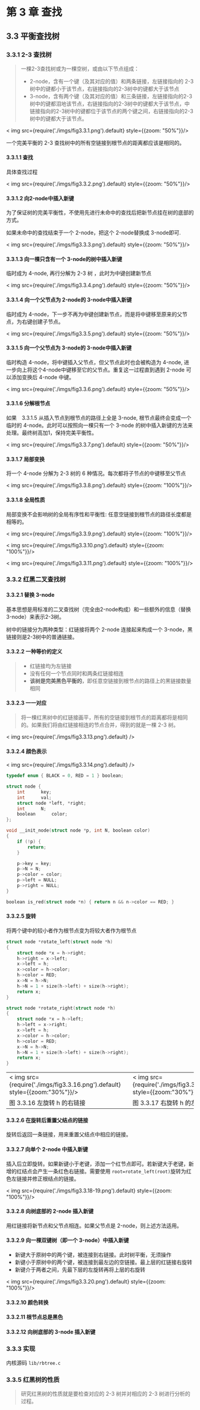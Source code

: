 # 第 3 章 查找 #

## 3.3 平衡查找树 ##

### 3.3.1 2-3 查找树 ###

> 一棵2-3查找树或为一棵空树，或由以下节点组成：
>
> - 2-node，含有一个键（及其对应的值）和两条链接，左链接指向的 2-3 树中的键都小于该节点，右链接指向的2-3树中的键都大于该节点
> - 3-node，含有两个键（及其对应的值）和三条链接，左链接指向的2-3树中的键都泪地该节点，右链接指向的2-3树中的键都大于该节点，中链接指向的2-3树中的键都位于该节点的两个键之间，右链接指向的2-3树中的键都大于该节点。

<div style={{textAlign:'center'}}>
< img src={require('./imgs/fig3.3.1.png').default} style={{zoom: "50%"}}/>

</div>

一个完美平衡的 2-3 查找树中的所有空链接到根节点的距离都应该是相同的。

#### 3.3.1.1 查找 ####

具体查找过程

<div style={{textAlign:'center'}}>

< img src={require('./imgs/fig3.3.2.png').default} style={{zoom: "50%"}}/>

</div>

#### 3.3.1.2 向2-node中插入新键 ####

为了保证树的完美平衡性，不使用先进行未命中的查找后把新节点挂在树的底部的方式。

如果未命中的查找结束于一个 2-node，把这个 2-node替换成 3-node即可.

<div style={{textAlign:'center'}}>

< img src={require('./imgs/fig3.3.3.png').default} style={{zoom: "50%"}}/>

</div>

#### 3.3.1.3 向一棵只含有一个 3-node的树中插入新键 ####

临时成为 4-node, 再行分解为 2-3 树 ，此时为中键创建新节点

<div style={{textAlign:'center'}}>

< img src={require('./imgs/fig3.3.4.png').default} style={{zoom: "50%"}}/>

</div>

#### 3.3.1.4 向一个父节点为 2-node的 3-node中插入新键 ####

临时成为 4-node，下一步不再为中键创建新节点，而是将中键移至原来的父节点，为右键创建子节点。

<div style={{textAlign:'center'}}>

< img src={require('./imgs/fig3.3.5.png').default} style={{zoom: "50%"}}/>

</div>

#### 3.3.1.5 向一个父节点为 3-node的 3-node中插入新键 ####

临时构造 4-node，将中键插入父节点，但父节点此时也会被构造为 4-node, 进一步向上将这个4-node中键移至它的父节点。重复这一过程直到遇到 2-node 可以添加变换后 4-node 中键。

<div style={{textAlign:'center'}}>

< img src={require('./imgs/fig3.3.6.png').default} style={{zoom: "50%"}}/>

</div>

#### 3.3.1.6 分解根节点 ####

如果　3.3.1.5 从插入节点到根节点的路径上全是 3-node, 根节点最终会变成一个临时的 4-node。此时可以按照向一棵只有一个 3-node 的树中插入新键的方法来处理。最终树高加1，保持完美平衡性。

<div style={{textAlign:'center'}}>

< img src={require('./imgs/fig3.3.7.png').default} style={{zoom: "50%"}}/>

</div>

#### 3.3.1.7 局部变换 ####

将一个 4-node 分解为 2-3 树的 6 种情况。每次都将子节点的中键移至父节点

<div style={{textAlign:'center'}}>

< img src={require('./imgs/fig3.3.8.png').default} style={{zoom: "100%"}}/>

</div>

#### 3.3.1.8 全局性质 ####

局部变换不会影响树的全局有序性和平衡性: 任意空链接到根节点的路径长度都是相等的。

<div style={{textAlign:'center'}}>
< img src={require('./imgs/fig3.3.9.png').default} style={{zoom: "100%"}}/>

< img src={require('./imgs/fig3.3.10.png').default} style={{zoom: "100%"}}/>

< img src={require('./imgs/fig3.3.11.png').default} style={{zoom: "100%"}}/>

</div>


### 3.3.2 红黑二叉查找树 ###

#### 3.3.2.1 替换 3-node ####

基本思想是用标准的二叉查找树（完全由2-node构成）和一些额外的信息（替换3-node）来表示2-3树。

树中的链接分为两种类型：红链接将两个 2-node 连接起来构成一个 3-node，黑链接则是2-3树中的普通链接。


#### 3.3.2.2 一种等价的定义 ####

> - 红链接均为左链接
> - 没有任何一个节点同时和两条红链接相连
> - **该树是完美黑色平衡的**，即任意空链接到根节点的路径上的黑链接数量相同

#### 3.3.2.3 一一对应 ####

> 将一棵红黑树中的红链接画平，所有的空链接到根节点的距离都将是相同的。如果我们将由红链接相连的节点合并，得到的就是一棵 2-3 树。

<div style={{textAlign:'center'}}>

< img src={require('./imgs/fig3.3.13.png').default} />

</div>

#### 3.3.2.4 顔色表示 ####

<div style={{textAlign:'center'}}>
< img src={require('./imgs/fig3.3.14.png').default} />
</div>


```c
typedef enum { BLACK = 0, RED = 1 } boolean;

struct node {
	int	     key;
	int	     val;
	struct node *left, *right;
	int	     N;
	boolean	     color;
};

void __init_node(struct node *p, int N, boolean color)
{
	if (!p) {
		return;
	}

	p->key = key;
	p->N = N;
	p->color = color;
	p->left = NULL;
	p->right = NULL;
}

boolean is_red(struct node *n) { return n && n->color == RED; }
```

#### 3.3.2.5 旋转 ####

将两个键中的较小者作为根节点变为将较大者作为根节点

```c
struct node *rotate_left(struct node *h)
{
	struct node *x = h->right;
	h->right = x->left;
	x->left = h;
	x->color = h->color;
	h->color = RED;
	x->N = h->N;
	h->N = 1 + size(h->left) + size(h->right);
	return x;
}

struct node *rotate_right(struct node *h)
{
	struct node *x = h->left;
	h->left = x->right;
	x->left = h;
	x->color = h->color;
	h->color = RED;
	x->N = h->N;
	h->N = 1 + size(h->left) + size(h->right);
	return x;
}
```

<div style={{textAlign:'center'}}>

<table>
<tr><td> < img src={require('./imgs/fig3.3.16.png').default} style={{zoom:"30%"}}/> </td><td/><td> < img src={require('./imgs/fig3.3.17.png').default} style={{zoom:"30%"}}/> </td> </tr>
<tr><td> 图 3.3.16 左旋转 h 的右链接 </td><td/><td> 图 3.3.17 右旋转 h 的左链接 </td> </tr>
</table>

</div>

#### 3.3.2.6 在旋转后重置父结点的链接 ####

旋转后返回一条链接，用来重置父结点中相应的链接。

#### 3.3.2.7 向单个 2-node 中插入新键 ####

插入后立即旋转。如果新键小于老键，添加一个红节点即可。若新键大于老键，新增的红结点会产生一条红色右链接。需要使用 `root=rotate_left(root)`旋转为红色左链接并修正根结点的链接。

<div style={{textAlign:'center'}}>

< img src={require('./imgs/fig3.3.18-19.png').default} style={{zoom: "100%"}}/>

</div>

#### 3.3.2.8 向树底部的 2-node 插入新键 ####

用红链接将新节点和父节点相连。如果父节点是 2-node，则上述方法适用。

#### 3.3.2.9 向一棵双键树（即一个 3-node）中插入新键 ####

- 新键大于原树中的两个键，被连接到右链接。此时树平衡，无须操作
- 新键小于原树中的两个键，被连接到最左边的空链接。最上层的红链接右旋转
- 新键介于两者之间，先最下层的左旋转再将上层的右旋转

<div style={{textAlign:'center'}}>

< img src={require('./imgs/fig3.3.20.png').default} style={{zoom: "100%"}}/>

</div>


#### 3.3.2.10 颜色转换 ####

#### 3.3.2.11 根节点总是黑色 ####

#### 3.3.2.12 向树底部的 3-node 插入新键 ####

### 3.3.3 实现 ###

内核源码 `lib/rbtree.c`

### 3.3.5 红黑树的性质 ###

> 研究红黑树的性质就是要检查对应的 2-3 树并对相应的 2-3 树进行分析的过程。
